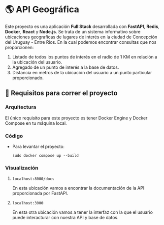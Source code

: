 # 🌎 API Geográfica

Este proyecto es una aplicación **Full Stack** desarrollada con **FastAPI**, **Redis**, **Docker**, **React** y **Node.js**. 
Se trata de un sistema informativo sobre ubicaciones geograficas de lugares de interés en la ciudad de Concepción del Uruguay - Entre Ríos. 
En la cual podemos encontrar consultas que nos proporcionen:
1. Listado de todos los puntos de interés en el radio de 1 KM en relación a la ubicación del usuario.
2. Agregado de un punto de interés a la base de datos.
3. Distancia en metros de la ubicación del usuario a un punto particular proporcionado.

## 🧪 Requisitos para correr el proyecto

### Arquitectura

El único requisito para este proyecto es tener Docker Engine y Docker Compose en tu máquina local.

### Código

- Para levantar el proyecto:
  
  `sudo docker compose up --build`

### Visualización

1. `localhost:8000/docs`
   
   En esta ubicación vamos a encontrar la documentación de la API proporcionada por FastAPI.
   
3. `localhost:3000`
   
   En esta otra ubicación vamos a tener la interfaz con la que el usuario puede interacturar con nuestra API y base de datos.
